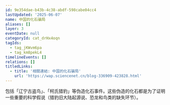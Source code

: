 ```yaml
---
id: 9e354dae-b43b-4c38-abdf-598cabe04cc4
lastUpdated: '2025-06-07'
name: 中国的化石骗局
aliases: []
layer: 3
eventDate: null
categoryId: cat_drHx4oqn
tagIds:
  - tag_jKWvm6pa
  - tag_km8pekL4
timelineEvents: []
relations: []
titledLinks:
  - title: '相關連結: 中国的化石骗局'
    url: 'https://wap.sciencenet.cn/blog-336909-423828.html'
---
```

包括「辽宁古盗鸟」、「柯氏猎豹」等伪造化石事件。这些伪造的化石都是为了证明一些重要的科学假说（猎豹旧大陆起源说、恐龙和鸟类的缺失环节）。
